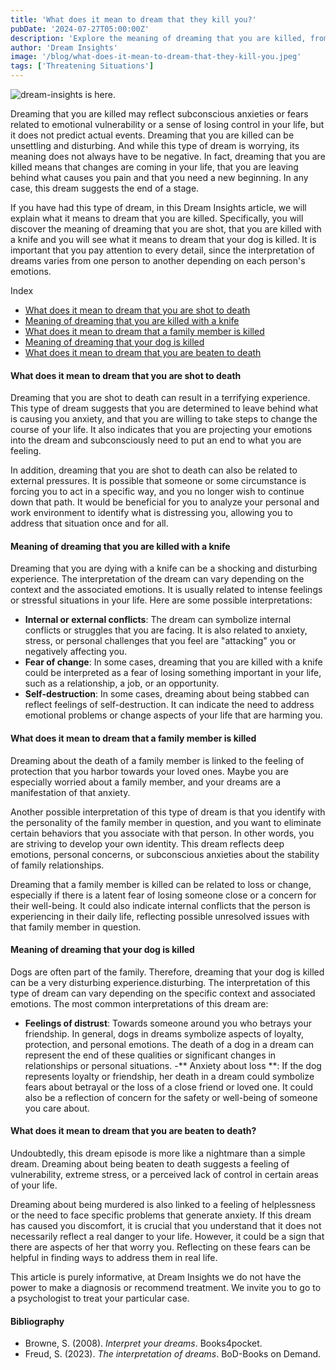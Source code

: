 ```yaml
---
title: 'What does it mean to dream that they kill you?'
pubDate: '2024-07-27T05:00:00Z'
description: 'Explore the meaning of dreaming that you are killed, from the symbolism of personal changes to the emotional impact of these nightmares.'
author: 'Dream Insights'
image: '/blog/what-does-it-mean-to-dream-that-they-kill-you.jpeg'
tags: ['Threatening Situations']
---
```


![dream-insights is here.](/blog/what-does-it-mean-to-dream-that-they-kill-you.jpeg)

Dreaming that you are killed may reflect subconscious anxieties or fears related to emotional vulnerability or a sense of losing control in your life, but it does not predict actual events. Dreaming that you are killed can be unsettling and disturbing. And while this type of dream is worrying, its meaning does not always have to be negative. In fact, dreaming that you are killed means that changes are coming in your life, that you are leaving behind what causes you pain and that you need a new beginning. In any case, this dream suggests the end of a stage.

If you have had this type of dream, in this Dream Insights article, we will explain what it means to dream that you are killed. Specifically, you will discover the meaning of dreaming that you are shot, that you are killed with a knife and you will see what it means to dream that your dog is killed. It is important that you pay attention to every detail, since the interpretation of dreams varies from one person to another depending on each person's emotions.

Index

- [What does it mean to dream that you are shot to death](#what-does-it-mean-to-dream-that-you-are-shot-to-death)
- [Meaning of dreaming that you are killed with a knife](#meaning-of-dreaming-that-you-are-killed-with-a-knife)
- [What does it mean to dream that a family member is killed](#what-does-it-mean-to-dream-that-you-are-killed-with-a-knife)
- [Meaning of dreaming that your dog is killed](#meaning-of-dreaming-that-your-dog-is-killed)
- [What does it mean to dream that you are beaten to death](#what-does-it-mean-to-dream-that-you-are-beaten-to-death)

#### What does it mean to dream that you are shot to death

Dreaming that you are shot to death can result in a terrifying experience. This type of dream suggests that you are determined to leave behind what is causing you anxiety, and that you are willing to take steps to change the course of your life. It also indicates that you are projecting your emotions into the dream and subconsciously need to put an end to what you are feeling.

In addition, dreaming that you are shot to death can also be related to external pressures. It is possible that someone or some circumstance is forcing you to act in a specific way, and you no longer wish to continue down that path. It would be beneficial for you to analyze your personal and work environment to identify what is distressing you, allowing you to address that situation once and for all.

#### Meaning of dreaming that you are killed with a knife

Dreaming that you are dying with a knife can be a shocking and disturbing experience. The interpretation of the dream can vary depending on the context and the associated emotions. It is usually related to intense feelings or stressful situations in your life. Here are some possible interpretations:

- **Internal or external conflicts**: The dream can symbolize internal conflicts or struggles that you are facing. It is also related to anxiety, stress, or personal challenges that you feel are "attacking" you or negatively affecting you.
- **Fear of change**: In some cases, dreaming that you are killed with a knife could be interpreted as a fear of losing something important in your life, such as a relationship, a job, or an opportunity.
- **Self-destruction**: In some cases, dreaming about being stabbed can reflect feelings of self-destruction. It can indicate the need to address emotional problems or change aspects of your life that are harming you.

#### What does it mean to dream that a family member is killed

Dreaming about the death of a family member is linked to the feeling of protection that you harbor towards your loved ones. Maybe you are especially worried about a family member, and your dreams are a manifestation of that anxiety.

Another possible interpretation of this type of dream is that you identify with the personality of the family member in question, and you want to eliminate certain behaviors that you associate with that person. In other words, you are striving to develop your own identity. This dream reflects deep emotions, personal concerns, or subconscious anxieties about the stability of family relationships.

Dreaming that a family member is killed can be related to loss or change, especially if there is a latent fear of losing someone close or a concern for their well-being. It could also indicate internal conflicts that the person is experiencing in their daily life, reflecting possible unresolved issues with that family member in question.

#### Meaning of dreaming that your dog is killed

Dogs are often part of the family. Therefore, dreaming that your dog is killed can be a very disturbing experience.disturbing. The interpretation of this type of dream can vary depending on the specific context and associated emotions. The most common interpretations of this dream are:

- **Feelings of distrust**: Towards someone around you who betrays your friendship. In general, dogs in dreams symbolize aspects of loyalty, protection, and personal emotions. The death of a dog in a dream can represent the end of these qualities or significant changes in relationships or personal situations.
-** Anxiety about loss **: If the dog represents loyalty or friendship, her death in a dream could symbolize fears about betrayal or the loss of a close friend or loved one. It could also be a reflection of concern for the safety or well-being of someone you care about.

#### What does it mean to dream that you are beaten to death?

Undoubtedly, this dream episode is more like a nightmare than a simple dream. Dreaming about being beaten to death suggests a feeling of vulnerability, extreme stress, or a perceived lack of control in certain areas of your life. 

Dreaming about being murdered is also linked to a feeling of helplessness or the need to face specific problems that generate anxiety. If this dream has caused you discomfort, it is crucial that you understand that it does not necessarily reflect a real danger to your life. However, it could be a sign that there are aspects of her that worry you. Reflecting on these fears can be helpful in finding ways to address them in real life.

This article is purely informative, at Dream Insights we do not have the power to make a diagnosis or recommend treatment. We invite you to go to a psychologist to treat your particular case.


#### Bibliography

- Browne, S. (2008). *Interpret your dreams*. Books4pocket.
- Freud, S. (2023). *The interpretation of dreams*. BoD-Books on Demand.